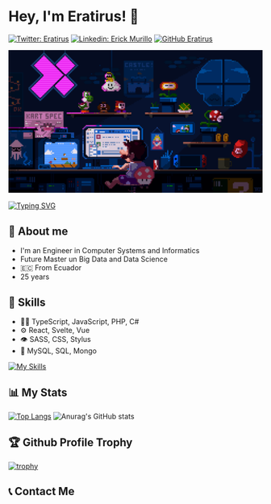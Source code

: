 <h1> Hey, I'm Eratirus! 👋 </h1>

[![Twitter: Eratirus](https://img.shields.io/twitter/follow/Eratirus?style=social)](https://twitter.com/Eratirus)
[![Linkedin: Erick Murillo](https://img.shields.io/badge/-Eratirus-blue?style=flat-square&logo=Linkedin&logoColor=white&link=https://www.linkedin.com/in/erick-murillo-herrera/)](https://www.linkedin.com/in/erick-murillo-herrera/)
[![GitHub Eratirus](https://img.shields.io/github/followers/Eratirus?label=follow&style=social)](https://github.com/Eratirus)

![](https://github.com/Eratirus/Eratirus/blob/main/Pixel.gif)

[![Typing SVG](https://readme-typing-svg.demolab.com?font=Fira+Code&pause=1000&center=true&vCenter=true&width=435&lines=I'm+a+Computer+Systems+Engineer;Data+Analyst;and+Developer)](https://git.io/typing-svg)


## 👤 About me 
- I'm an Engineer in Computer Systems and Informatics
- Future Master un Big Data and Data Science
- 🇪🇨 From Ecuador
- 25 years

## 🔧 Skills
- 👨‍💻 TypeScript, JavaScript, PHP, C#
- ⚙️ React, Svelte, Vue
- 👁️ SASS, CSS, Stylus
- 💽 MySQL, SQL, Mongo

[![My Skills](https://skillicons.dev/icons?i=aws,html,css,js,ts,sass,react,nextjs,vite,vscode,svg,markdown)](https://skillicons.dev)


<h2> 📊 My Stats </h2>

[![Top Langs](https://github-readme-stats.vercel.app/api/top-langs/?username=Eratirus&hide_progress=false)](https://github.com/anuraghazra/github-readme-stats)
![Anurag's GitHub stats](https://github-readme-stats.vercel.app/api?username=Eratirus&count_private=true)


<h2>🏆 Github Profile Trophy </h2>

[![trophy](https://github-profile-trophy.vercel.app/?username=Eratirus&no-bg=true)](https://github.com/ryo-ma/github-profile-trophy)


<h2>📞 Contact Me </h2>





